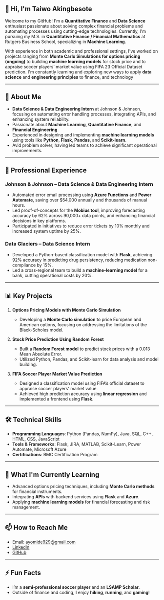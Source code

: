 ## 👋 Hi, I'm Taiwo Akingbesote

Welcome to my GitHub! I'm a **Quantitative Finance** and **Data Science** enthusiast passionate about solving complex financial problems and automating processes using cutting-edge technologies. Currently, I'm pursuing my M.S. in **Quantitative Finance / Financial Mathematics** at Rutgers Business School, specializing in **Machine Learning**.

With experience in both academic and professional settings, I've worked on projects ranging from **Monte Carlo Simulations for options pricing (ongoing)** to building **machine learning models** for stock price and to appraise soccer players’ market value using FIFA 23 Official Dataset
 prediction. I'm constantly learning and exploring new ways to apply **data science** and **engineering principles** to finance, and technology

---

## 🚀 About Me

- **Data Science & Data Engineering Intern** at Johnson & Johnson, focusing on automating error handling processes, integrating APIs, and enhancing system reliability.
- Passionate about **Machine Learning**, **Quantitative Finance**, and **Financial Engineering**.
- Experienced in designing and implementing **machine learning models** using tools like **Python**, **Flask**, **Pandas**, and **Scikit-learn**.
- Avid problem solver, having led teams to achieve significant operational improvements.

---

## 💼 Professional Experience

### Johnson & Johnson – Data Science & Data Engineering Intern
- Automated error email processing using **Azure Functions** and **Power Automate**, saving over $54,000 annually and thousands of manual hours.
- Led proof-of-concepts for the **Mobius tool**, improving forecasting accuracy by 62% across 90,000+ data points, and enhancing financial decisions in key platforms.
- Participated in initiatives to reduce error tickets by 10% monthly and increased system uptime by 25%.

### Data Glaciers – Data Science Intern
- Developed a Python-based classification model with **Flask**, achieving 92% accuracy in predicting drug persistency, reducing medication non-compliance by 15%.
- Led a cross-regional team to build a **machine-learning model** for a bank, cutting operational costs by 20%.

---

## 📊 Key Projects

1. **Options Pricing Models with Monte Carlo Simulation**
   - Developing a **Monte Carlo simulation** to price European and American options, focusing on addressing the limitations of the Black-Scholes model.

2. **Stock Price Prediction Using Random Forest**
   - Built a **Random Forest model** to predict stock prices with a 0.013 Mean Absolute Error.
   - Utilized Python, Pandas, and Scikit-learn for data analysis and model building.

3. **FIFA Soccer Player Market Value Prediction**
   - Designed a classification model using FIFA’s official dataset to appraise soccer players' market value.
   - Achieved high prediction accuracy using **linear regression** and implemented a frontend using **Flask**.

---

## 🛠️ Technical Skills

- **Programming Languages**: Python (Pandas, NumPy), Java, SQL, C++, HTML, CSS, JavaScript
- **Tools & Frameworks**: Flask, JIRA, MATLAB, Scikit-Learn, Power Automate, Microsoft Azure
- **Certifications**: BMC Certification Program

---

## 🌱 What I'm Currently Learning

- Advanced options pricing techniques, including **Monte Carlo methods** for financial instruments.
- Integrating **APIs** with backend services using **Flask** and **Azure**.
- Applying **machine learning models** for financial forecasting and risk management.

---

## 📫 How to Reach Me

- Email: ayomide929@gmail.com
- [LinkedIn](https://www.linkedin.com/in/your-profile)
- [GitHub](https://github.com/your-profile)

---

## ⚡ Fun Facts

- I’m a **semi-professional soccer player** and an **LSAMP Scholar**.
- Outside of finance and coding, I enjoy **hiking**, **running**, and **gaming**!

<!---
TyTai2000/TyTai2000 is a ✨ special ✨ repository because its `README.md` (this file) appears on your GitHub profile.
You can click the Preview link to take a look at your changes.
--->
